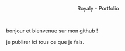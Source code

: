 <p align="center">Royaly - Portfolio</p>

<br>

<p>bonjour et bienvenue sur mon github !</p>
<p>je publirer ici tous ce que je fais.</p>